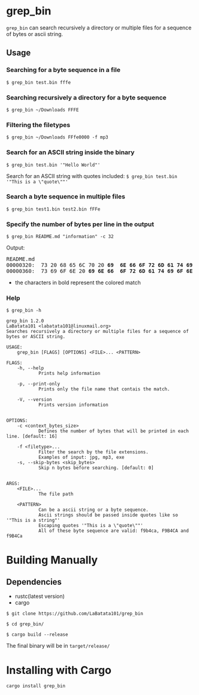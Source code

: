 # grep_bin
`grep_bin` can search recursively a directory or multiple files for a sequence of bytes or ascii string.

## Usage
### Searching for a byte sequence in a file
`$ grep_bin test.bin fffe`

### Searching recursively a directory for a byte sequence
`$ grep_bin ~/Downloads FFFE`

### Filtering the filetypes
`$ grep_bin ~/Downloads FFfe0000 -f mp3 `

### Search for an ASCII string inside the binary
`$ grep_bin test.bin '"Hello World"'`

Search for an ASCII string with quotes included: `$ grep_bin test.bin '"This is a \"quote\""'`

### Search a byte sequence in multiple files
`$ grep_bin test1.bin test2.bin fFFe`

### Specify the number of bytes per line in the output
`$ grep_bin README.md "information" -c 32`

Output:
<pre>
README.md
00000320:  73 20 68 65 6C 70 20 <b>69  6E 66 6F 72 6D 61 74 69  6F 6E</b> 0A 0A 20 20 20 20  2D 56 2C 20 2D 2D 76 65   |s help <b>information</b>..    -V, --ve|
00000360:  73 69 6F 6E 20 <b>69 6E 66  6F 72 6D 61 74 69 6F 6E</b>  0A 0A 0A 4F 50 54 49 4F  4E 53 3A 0A 20 20 20 20   |sion <b>information</b>...OPTIONS:.    |
</pre>
* the characters in bold represent the colored match
### Help
```
$ grep_bin -h

grep_bin 1.2.0
LaBatata101 <labatata101@linuxmail.org>
Searches recursively a directory or multiple files for a sequence of bytes or ASCII string.

USAGE:
    grep_bin [FLAGS] [OPTIONS] <FILE>... <PATTERN>

FLAGS:
    -h, --help          
            Prints help information

    -p, --print-only    
            Prints only the file name that contais the match.

    -V, --version       
            Prints version information


OPTIONS:
    -c <context_bytes_size>          
            Defines the number of bytes that will be printed in each line. [default: 16]

    -f <filetype>...                 
            Filter the search by the file extensions.
            Examples of input: jpg, mp3, exe
    -s, --skip-bytes <skip_bytes>    
            Skip n bytes before searching. [default: 0]


ARGS:
    <FILE>...    
            The file path

    <PATTERN>    
            Can be a ascii string or a byte sequence.
            Ascii strings should be passed inside quotes like so '"This is a string"'
            Escaping quotes '"This is a \"quote\""'
            All of these byte sequence are valid: f9b4ca, F9B4CA and f9B4Ca
```

# Building Manually
## Dependencies
- rustc(latest version)
- cargo

`$ git clone https://github.com/LaBatata101/grep_bin`

`$ cd grep_bin/`

`$ cargo build --release`

The final binary will be in `target/release/`

# Installing with Cargo
`cargo install grep_bin`
